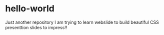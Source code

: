 # hello-world
Just another repository
I am trying to learn webslide to build beautiful CSS presenttion slides to impress!!
